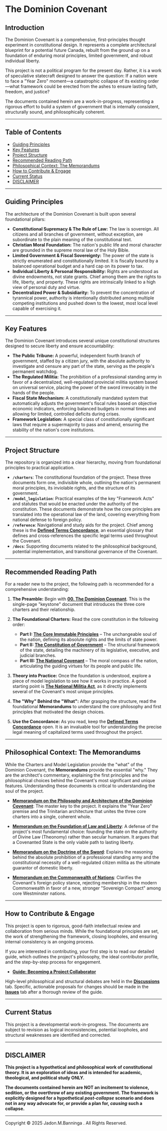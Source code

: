 # The Dominion Covenant

## Introduction

The Dominion Covenant is a comprehensive, first-principles thought experiment in constitutional design. It represents a complete architectural blueprint for a potential future Canada, rebuilt from the ground up on a foundation of enduring moral principles, limited government, and robust individual liberty.

This project is not a political program for the present day. Rather, it is a work of speculative statecraft designed to answer the question: If a nation were to face a "Year Zero" moment—a catastrophic collapse of its existing order—what framework could be erected from the ashes to ensure lasting faith, freedom, and justice?

The documents contained herein are a work-in-progress, representing a rigorous effort to build a system of government that is internally consistent, structurally sound, and philosophically coherent.

---

## Table of Contents

- [Guiding Principles](#guiding-principles)
- [Key Features](#key-features)
- [Project Structure](#project-structure)
- [Recommended Reading Path](#recommended-reading-path)
- [Philosophical Context: The Memorandums](#philosophical-context-the-memorandums)
- [How to Contribute & Engage](#how-to-contribute--engage)
- [Current Status](#current-status)
- [DISCLAIMER](#disclaimer)

---

## Guiding Principles

The architecture of the Dominion Covenant is built upon several foundational pillars:

*   **Constitutional Supremacy & The Rule of Law:** The law is sovereign. All citizens and all branches of government, without exception, are subordinate to the plain meaning of the constitutional text.
*   **Christian Moral Foundation:** The nation's public life and moral character are grounded in the supreme moral law of the Holy Bible.
*   **Limited Government & Fiscal Sovereignty:** The power of the state is strictly enumerated and constitutionally limited. It is fiscally bound by a balanced operational budget and a hard cap on its power to tax.
*   **Individual Liberty & Personal Responsibility:** Rights are understood as divine endowments, not state grants. Chief among them are the rights to life, liberty, and property. These rights are intrinsically linked to a high view of personal duty and virtue.
*   **Decentralized Power & Subsidiarity:** To prevent the concentration of tyrannical power, authority is intentionally distributed among multiple competing institutions and pushed down to the lowest, most local level capable of exercising it.

---

## Key Features

The Dominion Covenant introduces several unique constitutional structures designed to secure liberty and ensure accountability:

*   **The Public Tribune:** A powerful, independent fourth branch of government, staffed by a citizen jury, with the absolute authority to investigate and censure any part of the state, serving as the people's permanent watchdog.
*   **The Regulated Militia:** The prohibition of a professional standing army in favor of a decentralized, well-regulated provincial militia system based on universal service, placing the power of the sword irrevocably in the hands of the people.
*   **Fiscal State Mechanism:** A constitutionally mandated system that automatically adjusts the government's fiscal rules based on objective economic indicators, enforcing balanced budgets in normal times and allowing for limited, controlled deficits during crises.
*   **Framework Legislation:** A special class of constitutionally significant laws that require a supermajority to pass and amend, ensuring the stability of the nation's core institutions.

---

## Project Structure

The repository is organized into a clear hierarchy, moving from foundational principles to practical application.

*   **`/charters`**: The constitutional foundation of the project. These three documents form one, indivisible whole, outlining the nation's permanent moral principles, its inviolable rights, and the structure of its government.
*   **`/model_legislation`**: Practical examples of the key "Framework Acts" and statutes that would be enacted under the authority of the constitution. These documents demonstrate how the core principles are translated into the operational law of the land, covering everything from national defense to foreign policy.
*   **`/reference`**: Navigational and study aids for the project. Chief among these is the **[Defined Terms Concordance](reference/Defined_Terms_Concordance.md)**, an essential glossary that defines and cross-references the specific legal terms used throughout the Covenant.
*   **`/docs`**: Supporting documents related to the philosophical background, potential implementation, and transitional governance of the Covenant.

---

## Recommended Reading Path

For a reader new to the project, the following path is recommended for a comprehensive understanding:

1.  **The Preamble:** Begin with **[00. The Dominion Covenant](charters/00.%20The%20Dominion%20Covenant.md)**. This is the single-page "keystone" document that introduces the three core charters and their relationship.

2.  **The Foundational Charters:** Read the core constitution in the following order:
    *   **Part I: [The Core Immutable Principles](charters/01.%20THE%20CORE%20IMMUTABLE%20PRINCIPLES%20OF%20THE%20CONSTITUTION%20OF%20CANADA.md)** – The unchangeable soul of the nation, defining its absolute rights and the limits of state power.
    *   **Part II: [The Constitution of Government](charters/02.%20The%20Constitution%20of%20Government.md)** – The structural framework of the state, detailing the machinery of its legislative, executive, and judicial branches.
    *   **Part III: [The National Covenant](charters/03.%20The%20National%20Covenant.md)** – The moral compass of the nation, articulating the guiding virtues for its people and public life.

3.  **Theory into Practice:** Once the foundation is understood, explore a piece of model legislation to see how it works in practice. A good starting point is **[The National Militia Act](model_legislation/The%20National%20Militia%20Act.md)**, as it directly implements several of the Covenant's most unique principles.

4.  **The "Why" Behind the "What":** After grasping the structure, read the foundational **Memorandums** to understand the core philosophy and first principles that motivated the design choices.

5.  **Use the Concordance:** As you read, keep the **[Defined Terms Concordance](reference/Defined_Terms_Concordance.md)** open. It is an invaluable tool for understanding the precise legal meaning of capitalized terms used throughout the project.

---

## Philosophical Context: The Memorandums

While the Charters and Model Legislation provide the "what" of the Dominion Covenant, the **Memorandums** provide the essential "why." They are the architect's commentary, explaining the first principles and the philosophical choices behind the Covenant's most significant and unique features. Understanding these documents is critical to understanding the soul of the project.

*   **[Memorandum on the Philosophy and Architecture of the Dominion Covenant](docs/Memorandum%20on%20the%20Philosophy%20and%20Architecture%20of%20the%20Dominion%20Covenant.md)**: The master key to the project. It explains the "Year Zero" premise and the Trinitarian architecture that unites the three core charters into a single, coherent whole.

*   **[Memorandum on the Foundation of Law and Liberty](docs/Memorandum%20on%20the%20Foundation%20of%20Law%20and%20Liberty:%20A%20Defense%20of%20the%20Covenanted%20State.md)**: A defense of the project's most fundamental choice: founding the state on the authority of Divine Law (Theonomy) rather than secular humanism. It argues that a Covenanted State is the only viable path to lasting liberty.

*   **[Memorandum on the Doctrine of the Sword](docs/Memorandum%20on%20the%20Doctrine%20of%20the%20Sword%20and%20the%20Office%20of%20the%20Citizen-Soldier.md)**: Explains the reasoning behind the absolute prohibition of a professional standing army and the constitutional necessity of a well-regulated citizen militia as the ultimate guarantor of domestic liberty.

*   **[Memorandum on the Commonwealth of Nations](docs/Memorandum%20on%20the%20Commonwealth%20of%20Nations%20and%20the%20Principle%20of%20Sovereign%20Partnership.md)**: Clarifies the Covenant's foreign policy stance, rejecting membership in the modern Commonwealth in favor of a new, stronger "Sovereign Compact" among core Westminster nations.

---

## How to Contribute & Engage

This project is open to rigorous, good-faith intellectual review and collaboration from serious minds. While the foundational principles are set, the work of strengthening the framework, closing loopholes, and ensuring internal consistency is an ongoing process.

If you are interested in contributing, your first step is to read our detailed guide, which outlines the project's philosophy, the ideal contributor profile, and the step-by-step process for engagement.

*   **[Guide: Becoming a Project Collaborator](/docs/BECOMING_A_COLLABORATOR.md)**

High-level philosophical and structural debates are held in the **[Discussions](https://github.com/YourUsername/The-Dominion-Covenant/discussions)** tab. Specific, actionable proposals for changes should be made in the **[Issues](https://github.com/YourUsername/The-Dominion-Covenant/issues)** tab after a thorough review of the guide.

---

## Current Status

This project is a developmental work-in-progress. The documents are subject to revision as logical inconsistencies, potential loopholes, and structural weaknesses are identified and corrected.

---

## **DISCLAIMER**

**This project is a hypothetical and philosophical work of constitutional theory. It is an exploration of ideas and is intended for academic, theological, and political study ONLY.**

**The documents contained herein are NOT an incitement to violence, sedition, or the overthrow of any existing government. The framework is explicitly designed for a hypothetical *post-collapse* scenario and does not in any way advocate for, or provide a plan for, *causing* such a collapse.**

---

Copyright © 2025 Jadon.M.Banninga . All Rights Reserved.